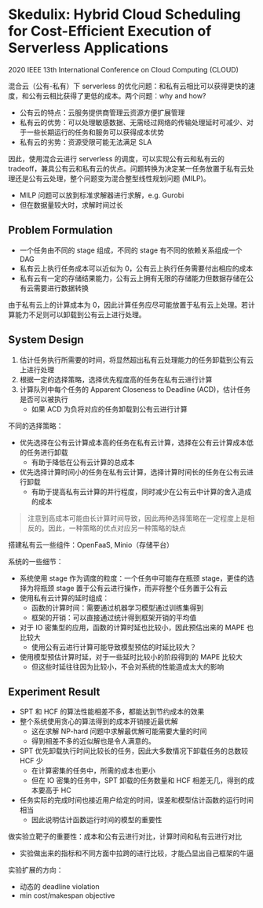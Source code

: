 # Skedulix: Hybrid Cloud Scheduling for Cost-Efficient Execution of Serverless Applications

2020 IEEE 13th International Conference on Cloud Computing (CLOUD)

混合云（公有-私有）下 serverless 的优化问题：和私有云相比可以获得更快的速度，和公有云相比获得了更低的成本。两个问题：why and how?

- 公有云的特点：云服务提供商管理云资源方便扩展管理
- 私有云的优势：可以处理敏感数据、无需经过网络的传输处理延时可减少、对于一些长期运行的任务和服务可以获得成本优势
- 私有云的劣势：资源受限可能无法满足 SLA

因此，使用混合云进行 serverless 的调度，可以实现公有云和私有云的 tradeoff，兼具公有云和私有云的优点。问题转换为决定某一任务放置于私有云处理还是公有云处理，整个问题变为混合整型线性规划问题 (MILP)。

- MILP 问题可以放到标准求解器进行求解，e.g. Gurobi
- 但在数据量较大时，求解时间过长

## Problem Formulation

- 一个任务由不同的 stage 组成，不同的 stage 有不同的依赖关系组成一个 DAG
- 私有云上执行任务成本可以近似为 0，公有云上执行任务需要付出相应的成本
- 私有云有一定的存储结果能力，公有云上拥有无限的存储能力但数据存储在公有云需要进行数据转换

由于私有云上的计算成本为 0，因此计算任务应尽可能放置于私有云上处理。若计算能力不足则可以卸载到公有云上进行处理。

## System Design

1. 估计任务执行所需要的时间，将显然超出私有云处理能力的任务卸载到公有云上进行处理
2. 根据一定的选择策略，选择优先程度高的任务在私有云进行计算
3. 计算队列中每个任务的 Apparent Closeness to Deadline (ACD)，估计任务是否可以被执行
   - 如果 ACD 为负将对应的任务卸载到公有云进行计算

不同的选择策略：

- 优先选择在公有云计算成本高的任务在私有云计算，选择在公有云计算成本低的任务进行卸载
  - 有助于降低在公有云计算的总成本
- 优先选择计算时间小的任务在私有云计算，选择计算时间长的任务在公有云进行卸载
  - 有助于提高私有云计算的并行程度，同时减少在公有云中计算的舍入造成的成本

> 注意到高成本可能由长计算时间导致，因此两种选择策略在一定程度上是相反的。因此，一种策略的优点对应另一种策略的缺点

搭建私有云一些组件：OpenFaaS, Minio（存储平台）

系统的一些细节：

- 系统使用 stage 作为调度的粒度：一个任务中可能存在瓶颈 stage，更佳的选择为将瓶颈 stage 置于公有云进行操作，而非将整个任务置于公有云
- 使用私有云计算的延时组成：
  - 函数的计算时间：需要通过机器学习模型通过训练集得到
  - 框架的开销：可以直接通过统计得到框架开销的平均值
- 对于 IO 密集型的应用，函数的计算时延也比较小，因此预估出来的 MAPE 也比较大
  - 使用公有云进行计算可能导致模型预估的时延比较大？
- 使用模型预估计算时延，对于一些延时比较小的阶段得到的 MAPE 比较大
  - 但这些时延往往因为比较小，不会对系统的性能造成太大的影响

## Experiment Result

- SPT 和 HCF 的算法性能相差不多，都能达到节约成本的效果
- 整个系统使用贪心的算法得到的成本开销接近最优解
  - 这在求解 NP-hard 问题中求解最优解可能需要大量的时间
  - 得到相差不多的近似解也是令人满意的。
- SPT 优先卸载执行时间比较长的任务，因此大多数情况下卸载任务的总数较 HCF 少
  - 在计算密集的任务中，所需的成本也更小
  - 但在 IO 密集的任务中，SPT 卸载的任务数量和 HCF 相差无几，得到的成本要高于 HC
- 任务实际的完成时间也接近用户给定的时间，误差和模型估计函数的运行时间相当
  - 因此说明估计函数运行时间的模型的重要性

做实验立靶子的重要性：成本和公有云进行对比，计算时间和私有云进行对比

- 实验做出来的指标和不同方面中拉跨的进行比较，才能凸显出自己框架的牛逼

实验扩展的方向：

- 动态的 deadline violation
- min cost/makespan objective
